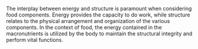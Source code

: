 

The interplay between energy and structure is paramount when considering food components. Energy provides the capacity to do work, while structure relates to the physical arrangement and organization of the various components. In the context of food, the energy contained in the macronutrients is utilized by the body to maintain the structural integrity and perform vital functions.

